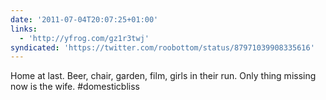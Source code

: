 ```yaml
---
date: '2011-07-04T20:07:25+01:00'
links:
  - 'http://yfrog.com/gz1r3twj'
syndicated: 'https://twitter.com/roobottom/status/87971039908335616'
---
```

Home at last. Beer, chair, garden, film, girls in their run. Only thing missing now is the wife. #domesticbliss 
